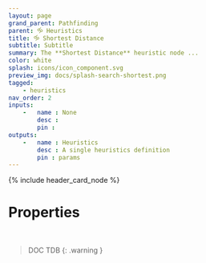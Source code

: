 ```yaml
---
layout: page
grand_parent: Pathfinding
parent: 🝰 Heuristics
title: 🝰 Shortest Distance
subtitle: Subtitle
summary: The **Shortest Distance** heuristic node ...
color: white
splash: icons/icon_component.svg
preview_img: docs/splash-search-shortest.png
tagged: 
    - heuristics
nav_order: 2
inputs:
    -   name : None
        desc : 
        pin : 
outputs:
    -   name : Heuristics
        desc : A single heuristics definition
        pin : params
---
```


{% include header_card_node %}

# Properties
<br>

> DOC TDB
{: .warning }
